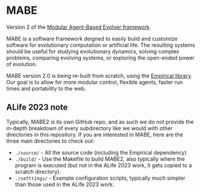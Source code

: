 # MABE

Version 2 of the [Modular Agent-Based Evolver framework](https://github.com/Hintzelab/MABE).

MABE is a software framework deigned to easily build and customize software for
evolutionary computation or artificial life.  The resulting systems should be
useful for studying evolutionary dynamics, solving complex problems, comparing
evolving systems, or exploring the open-ended power of evolution.

MABE version 2.0 is being re-built from scratch, using the [Empirical library](https://github.com/devosoft/Empirical).
Our goal is to allow for more modular control, flexible agents, faster run times
and portability to the web.

## ALife 2023 note
Typically, MABE2 is its own GitHub repo, and as such we do not provide the in-depth breakdown of every subdirectory like we would with other directories in this repository. 
If you are interested in MABE, here are the three main directories to check out: 
- `./source/` - All the source code (including the Empirical dependency)
- `./build/` - Use the Makefile to build MABE2, also typically where the program is executed (but not in the ALife 2023 work, it gets copied to a scratch directory). 
- `./setttings/` - Example configuration scripts, typically much simpler than those used in the ALife 2023 work.
